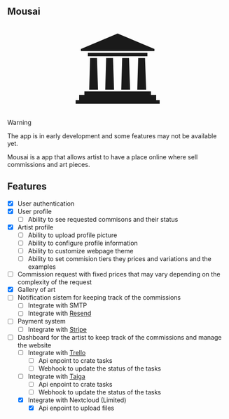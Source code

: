 ## Mousai

<p align="center">
<svg width="200" height="200" viewBox="0 0 50 50" xmlns="http://www.w3.org/2000/svg">
    <path fill="currentColor" d="M9.27 19h3.916l.602 18H8.749zM6 38h38v2h3v3h2v2H1v-2h2v-3h3zm40-24.188L25.002 5L4 13.812V15h42zM8 16h34v2H8zm28.736 3h3.914l.607 18h-5.046zm-9.152 0h3.914l.6 18h-5.041zm-9.154 0h3.915l.596 18h-5.039z"/>
</svg>
</p>


> [!WARNING]  
> The app is in early development and some features may not be available yet.

Mousai is a app that allows artist to have a place online where sell commissions and art pieces.


## Features

- [x] User authentication
- [x] User profile
  - [ ] Ability to see requested commisons and their status
- [x] Artist profile
  - [ ] Ability to upload profile picture
  - [ ] Ability to configure profile information
  - [ ] Ability to customize webpage theme
  - [ ] Ability to set commision tiers they prices and variations and the examples
- [ ] Commission request with fixed prices that may vary depending on the complexity of the request
- [x] Gallery of art
- [ ] Notification sistem for keeping track of the commissions
  - [ ] Integrate with SMTP
  - [ ] Integrate with [Resend](https://resend.com)
- [ ] Payment system
  - [ ] Integrate with [Stripe](https://stripe.com/)
- [ ] Dashboard for the artist to keep track of the commissions and manage the website
  - [ ] Integrate with [Trello](https://trello.com/)
    - [ ] Api enpoint to crate tasks
    - [ ] Webhook to update the status of the tasks
  - [ ] Integrate with [Taiga](https://taiga.io/)
    - [ ] Api enpoint to crate tasks
    - [ ] Webhook to update the status of the tasks
  - [x] Integrate with Nextcloud (Limited)
    - [x] Api enpoint to upload files